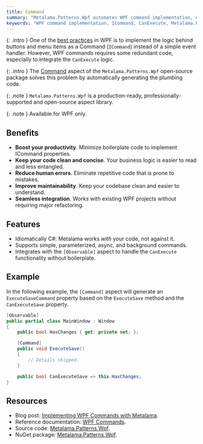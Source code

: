 ```yaml
---
title: Command
summary: "Metalama.Patterns.Wpf automates WPF command implementation, enhancing productivity by reducing boilerplate code and supporting `CanExecute` logic."
keywords: "WPF command implementation, ICommand, CanExecute, Metalama.Patterns.Wpf, boilerplate code, command automation"
---
```


{: .intro }
One of the [best practices](https://metalama.net/blog/wpf-best-practices-2024) in WPF is to implement the logic behind
buttons and menu items as a Command (`ICommand`) instead of a simple event handler. However, WPF commands requires some redundant code, especially to integrate the `CanExecute` logic.

{: .intro }
The [Command](https://doc.metalama.net/patterns/wpf/command) aspect of the `Metalama.Patterns.Wpf` open-source
package solves this problem by automatically generating the plumbing code. 

{: .note }
`Metalama.Patterns.Wpf` is a production-ready, professionally-supported and open-source aspect library. <i class="supported no-tooltip"></i>

{: .note }
Available for WPF only.

## Benefits

* **Boost your productivity**. Minimize boilerplate code to implement ICommand properties.
* **Keep your code clean and concise**. Your business logic is easier to read and less entangled.
* **Reduce human errors**. Eliminate repetitive code that is prone to mistakes.
* **Improve maintainability**. Keep your codebase clean and easier to understand.
* **Seamless integration**. Works with existing WPF projects without requiring major refactoring.

## Features

* Idiomatically C#: Metalama works _with_ your code, not against it.
* Supports simple, parameterized, async, and background commands.
* Integrates with the `[Observable]` aspect to handle the `CanExecute` functionality without boilerplate.

## Example

In the following example, the `[Command]` aspect will generate an `ExecuteSaveCommand` property based on the
`ExecuteSave` method and the `CanExecuteSave` property.

```csharp
[Observable]
public partial class MainWindow : Window
{
    public bool HasChanges { get; private set; };

    [Command]
    public void ExecuteSave()
    {
        // Details skipped.
    }

    public bool CanExecuteSave => this.HasChanges;
}
```


## Resources

* Blog post: [Implementing WPF Commands with Metalama](https://metalama.net/blog/wpf-command-metalama).
* Reference documentation: [WPF Commands](https://doc.metalama.net/patterns/wpf/command).
* Source
  code: [Metalama.Patterns.Wpf](https://github.com/metalama/Metalama.Patterns/tree/HEAD/src/Metalama.Patterns.Wpf).
* NuGet package: [Metalama.Patterns.Wpf](https://www.nuget.org/packages/Metalama.Patterns.Wpf).



